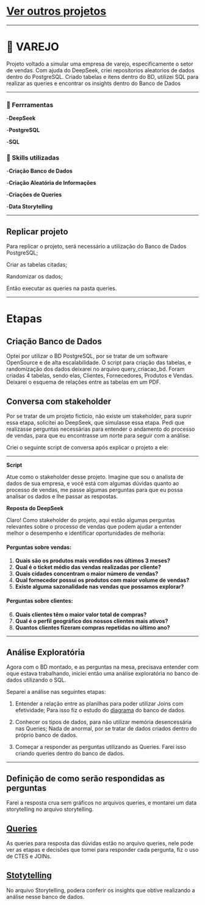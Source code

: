 # [Ver outros projetos](https://github.com/matheusssilveira220/portfolio_dados)
---
# :open_book: VAREJO

Projeto voltado a simular uma empresa de varejo, especificamente o setor de vendas. Com ajuda do DeepSeek, criei repositorios aleatorios de dados dentro do PostgreSQL. Criado tabelas e itens dentro do BD, utilizei SQL para realizar as queries e encontrar os insights dentro do Banco de Dados

---

### :wrench: Ferrramentas
-**DeepSeek**

-**PostgreSQL**

-**SQL**

### :memo: Skills utilizadas

-**Criação Banco de Dados**

-**Criação Aleatória de Informações**

-**Criações de Queries**

-**Data Storytelling**

---

## Replicar projeto

Para replicar o projeto, será necessário a utilização do Banco de Dados PostgreSQL;

Criar as tabelas citadas;

Randomizar os dados;

Então executar as queries na pasta queries.

---

# Etapas

## Criação Banco de Dados

Optei por utilizar o BD PostgreSQL, por se tratar de um software OpenSource e de alta escalabilidade. O script para criação das tabelas, e randomização dos dados deixarei no arquivo query_criacao_bd. Foram criadas 4 tabelas, sendo elas, Clientes, Fornecedores, Produtos e Vendas. Deixarei o esquema de relações entre as tabelas em um PDF.

## Conversa com stakeholder

Por se tratar de um projeto ficticio, não existe um stakeholder, para suprir essa etapa, solicitei ao DeepSeek, que simulasse essa etapa. Pedi que realizasse perguntas necessárias para entender o andamento do processo de vendas, para que eu encontrasse um norte para seguir com a análise. 

Criei o seguinte script de conversa após explicar o projeto a ele:

---

**Script**

Atue como o stakeholder desse projeto. Imagine que sou o analista de dados de sua empresa, e você está com algumas dúvidas quanto ao processo de vendas, me passe algumas perguntas para que eu possa analisar os dados e lhe passar as respostas.

**Reposta do DeepSeek**

Claro! Como stakeholder do projeto, aqui estão algumas perguntas relevantes sobre o processo de vendas que podem ajudar a entender melhor o desempenho e identificar oportunidades de melhoria:

#### Perguntas sobre vendas:
1. **Quais são os produtos mais vendidos nos últimos 3 meses?**
2. **Qual é o ticket médio das vendas realizadas por cliente?**
3. **Quais cidades concentram o maior número de vendas?**
4. **Qual fornecedor possui os produtos com maior volume de vendas?**
5. **Existe alguma sazonalidade nas vendas que possamos explorar?**

#### Perguntas sobre clientes:
6. **Quais clientes têm o maior valor total de compras?**
7. **Qual é o perfil geográfico dos nossos clientes mais ativos?**
8. **Quantos clientes fizeram compras repetidas no último ano?**

---

## Análise Exploratória

Agora com o BD montado, e as perguntas na mesa, precisava entender com oque estava trabalhando, iniciei então uma análise exploratória no banco de dados utilizando o SQL.

Separei a análise nas seguintes etapas:

1. Entender a relação entre as planilhas para poder utilizar Joins com efetividade;
Para isso fiz o estudo do [diagrama](https://github.com/matheusssilveira220/portfolio_dados_varejo/blob/main/diagrama.png) do banco de dados.

2. Conhecer os tipos de dados, para não utilizar memória desencessária nas Queries;
Nada de anormal, por se tratar de dados criados dentro do próprio banco de dados.  

3. Começar a responder as perguntas utilizando as Queries.
Farei isso criando queries dentro do banco de dados.

---

## Definição de como serão respondidas as perguntas

Farei a resposta crua sem gráficos no arquivos queries, e montarei um data storytelling no arquivo storytelling.

## [Queries](https://github.com/matheusssilveira220/portfolio_dados_varejo/blob/main/queries.md)
As queries para resposta das dúvidas estão no arquivo queries, nele pode ver as etapas e decisões que tomei para responder cada pergunta, fiz o uso de CTES e JOINs.

## [Stotytelling](https://github.com/matheusssilveira220/portfolio_dados_varejo/blob/main/storytelling.md)
No arquivo Storytelling, podera conferir os insights que obtive realizando a análise nesse banco de dados.
